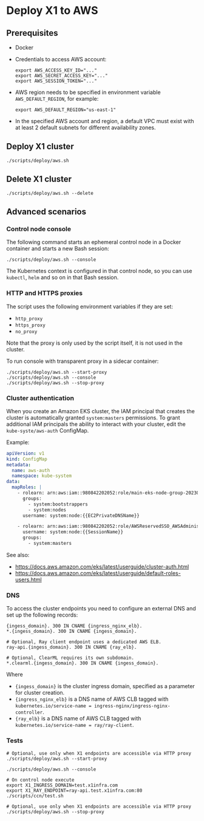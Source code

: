 # Deploy X1 to AWS

## Prerequisites

* Docker 
* Credentials to access AWS account:

    ```shell
    export AWS_ACCESS_KEY_ID="..."
    export AWS_SECRET_ACCESS_KEY="..."
    export AWS_SESSION_TOKEN="..."
    ```

* AWS region needs to be specified in environment variable `AWS_DEFAULT_REGION`, for example:

    ```shell
    export AWS_DEFAULT_REGION="us-east-1"
    ```

* In the specified AWS account and region, a default VPC must exist with at least 2 default subnets for different availability zones.

## Deploy X1 cluster

```shell
./scripts/deploy/aws.sh
```

## Delete X1 cluster

```shell
./scripts/deploy/aws.sh --delete
```

## Advanced scenarios

### Control node console

The following command starts an ephemeral control node in a Docker container and starts a new Bash session:   

```shell
./scripts/deploy/aws.sh --console
```

The Kubernetes context is configured in that control node,
so you can use `kubectl`, `helm` and so on in that Bash session. 

### HTTP and HTTPS proxies

The script uses the following environment variables if they are set:

* `http_proxy`
* `https_proxy`
* `no_proxy`

Note that the proxy is only used by the script itself, it is not used in the cluster.

To run console with transparent proxy in a sidecar container:

```shell
./scripts/deploy/aws.sh --start-proxy
./scripts/deploy/aws.sh --console
./scripts/deploy/aws.sh --stop-proxy
```

### Cluster authentication

When you create an Amazon EKS cluster, the IAM principal that creates the cluster is automatically granted `system:masters` permissions.
To grant additional IAM principals the ability to interact with your cluster, edit the `kube-syste/aws-auth` ConfigMap.

Example:

```yaml
apiVersion: v1
kind: ConfigMap
metadata:
  name: aws-auth
  namespace: kube-system
data:
  mapRoles: |
    - rolearn: arn:aws:iam::980842202052:role/main-eks-node-group-20230119212622560000000001
      groups:
        - system:bootstrappers
        - system:nodes
      username: system:node:{{EC2PrivateDNSName}}

    - rolearn: arn:aws:iam::980842202052:role/AWSReservedSSO_AWSAdministratorAccess_bf7da1573ba8f7c9
      username: system:node:{{SessionName}}
      groups:
        - system:masters
```

See also:

* https://docs.aws.amazon.com/eks/latest/userguide/cluster-auth.html
* https://docs.aws.amazon.com/eks/latest/userguide/default-roles-users.html

### DNS

To access the cluster endpoints you need to configure an external DNS and set up the following
records:

```shell
{ingess_domain}. 300 IN CNAME {ingress_nginx_elb}.
*.{ingess_domain}. 300 IN CNAME {ingess_domain}.

# Optional, Ray client endpoint uses a dedicated AWS ELB.
ray-api.{ingess_domain}. 300 IN CNAME {ray_elb}.
 
# Optional, ClearML requires its own subdomain.
*.clearml.{ingess_domain}. 300 IN CNAME {ingess_domain}.
```

Where

* `{ingess_domain}` is the cluster ingress domain, specified as a parameter for cluster creation.
* `{ingress_nginx_elb}` is a DNS name of AWS CLB tagged with `kubernetes.io/service-name = ingress-nginx/ingress-nginx-controller`.
* `{ray_elb}` is a DNS name of AWS CLB tagged with `kubernetes.io/service-name = ray/ray-client`.

### Tests

```shell
# Optional, use only when X1 endpoints are accessible via HTTP proxy
./scripts/deploy/aws.sh --start-proxy

./scripts/deploy/aws.sh --console

# On control node execute
export X1_INGRESS_DOMAIN=test.x1infra.com
export X1_RAY_ENDPOINT=ray-api.test.x1infra.com:80
./scripts/ccn/test.sh

# Optional, use only when X1 endpoints are accessible via HTTP proxy
./scripts/deploy/aws.sh --stop-proxy
```
